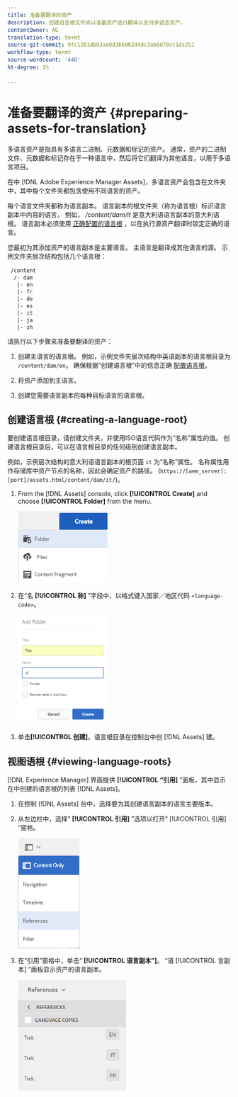 ```yaml
---
title: 准备要翻译的资产
description: 创建语言根文件夹以准备资产进行翻译以支持多语言资产。
contentOwner: AG
translation-type: tm+mt
source-git-commit: 9fc1201db83ae0d3bb902d4dc3ab6d78cc1dc251
workflow-type: tm+mt
source-wordcount: '440'
ht-degree: 1%

---
```



# 准备要翻译的资产 {#preparing-assets-for-translation}

多语言资产是指具有多语言二进制、元数据和标记的资产。 通常，资产的二进制文件、元数据和标记存在于一种语言中，然后将它们翻译为其他语言，以用于多语言项目。

在中 [!DNL Adobe Experience Manager Assets]，多语言资产会包含在文件夹中，其中每个文件夹都包含使用不同语言的资产。

每个语言文件夹都称为语言副本。 语言副本的根文件夹（称为语言根）标识语言副本中内容的语言。 例如， */content/dam/it* 是意大利语语言副本的意大利语根。 语言副本必须使用 [正确配置的语言根](preparing-assets-for-translation.md#creating-a-language-root) ，以在执行源资产翻译时锁定正确的语言。

您最初为其添加资产的语言副本是主要语言。 主语言是翻译成其他语言的源。 示例文件夹层次结构包括几个语言根：

```
 /content
  /- dam
   |- en
   |- fr
   |- de
   |- es
   |- it
   |- ja
   |- zh
```

请执行以下步骤来准备要翻译的资产：

1. 创建主语言的语言根。 例如，示例文件夹层次结构中英语副本的语言根目录为 `/content/dam/en`。 确保根据“创建语言根”中的信息正确 [配置语言根](preparing-assets-for-translation.md#creating-a-language-root)。

1. 将资产添加到主语言。
1. 创建您需要语言副本的每种目标语言的语言根。

## 创建语言根 {#creating-a-language-root}

要创建语言根目录，请创建文件夹，并使用ISO语言代码作为“名称”属性的值。 创建语言根目录后，可以在语言根目录的任何级别创建语言副本。

例如，示例层次结构的意大利语语言副本的根页面 `it` 为“名称”属性。 名称属性用作存储库中资产节点的名称，因此会确定资产的路径。 (`https://[aem_server]:[port]/assets.html/content/dam/it/`)。

1. From the [!DNL Assets] console, click **[!UICONTROL Create]** and choose **[!UICONTROL Folder]** from the menu.

   ![创建文件夹](assets/Create-folder.png)

1. 在“名 **[!UICONTROL 称]** ”字段中，以格式键入国家／地区代码 `<language-code>`。

   ![在文件夹中添加语言代码](assets/Add-language-code-in-folder.png)

1. 单击&#x200B;**[!UICONTROL 创建]**。语言根目录在控制台中创 [!DNL Assets] 建。

## 视图语根 {#viewing-language-roots}

[!DNL Experience Manager] 界面提供 **[!UICONTROL “引用]** ”面板，其中显示在中创建的语言根的列表 [!DNL Assets]。

1. 在控制 [!DNL Assets] 台中，选择要为其创建语言副本的语言主要版本。
1. 从左边栏中，选择“ **[!UICONTROL 引用]** ”选项以打开“ [!UICONTROL 引用] ”窗格。

   ![chlimage_1-122](assets/chlimage_1-122.png)

1. 在“引用”窗格中，单击“ **[!UICONTROL 语言副本”]**。 “语 [!UICONTROL 言副本] ”面板显示资产的语言副本。

   ![语言副本](assets/lang-copy2.png)
